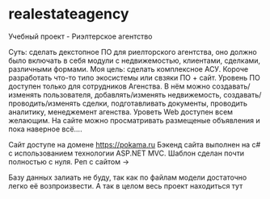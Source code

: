 # realestateagency
Учебный проект - Риэлтерское агентство

Суть: сделать декстопное ПО для риелторского агентства, оно должно было включать в себя модули с недвижемостью, клиентами, сделками, различными формами. 
Моя цель: сделать комплексное АСУ. Короче разработать что-то типо экосистемы или свзяки ПО + сайт. 
Уровень ПО доступен только для сотрудников Агенства. В нём можно создавать/изменять пользователя, добавлять/изменять недвижемость, создавать/проводить/изменять сделки,
подготавливать документы, проводить аналитику, менеджемент агенства.
Уроветь Web доступен всем желающим. На сайте можно просматривать размещеные объявления и пока наверное всё....

Сайт доступе на домене https://pokama.ru
Бэкенд сайта выполнен на c# с использованием технологии ASP.NET MVC. Шаблон сделан почти полностью с нуля.
Реп с сайтом ->

Базу данных залиать не буду, так как по файлам модели достаточно легко её возпроизвести. А так в целом весь проект находиться тут

